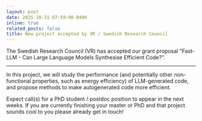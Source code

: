 ```yaml
---
layout: post
date: 2025-10-31 07:59:00-0400
inline: true
related_posts: false
title: New project accepted by VR / Swedish Research Council
---
```


The Swedish Research Council (VR) has accepted our grant proposal "Fast-LLM - Can Large Language Models Synthesise Efficient Code?".

---

In this project, we will study the performance (and potentially other non-functional properties, such as energy efficiency) of LLM-generated code, and propose methods to make autogenerated code more efficient.

Expect call(s) for a PhD student / postdoc position to appear in the next weeks. If you are currently finishing your master or PhD and that project sounds cool to you please already get in touch!